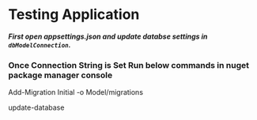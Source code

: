 # Testing Application #

***First open appsettings.json and update databse settings in `dbModelConnection`.***



### Once Connection String is Set Run below commands in nuget package manager console ### 

Add-Migration Initial -o Model/migrations

update-database
